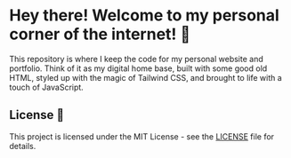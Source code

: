 # Hey there! Welcome to my personal corner of the internet! 👋

This repository is where I keep the code for my personal website and portfolio. Think of it as my digital home base, built with some good old HTML, styled up with the magic of Tailwind CSS, and brought to life with a touch of JavaScript.

## License 📜

This project is licensed under the MIT License - see the [LICENSE](LICENSE) file for details.
